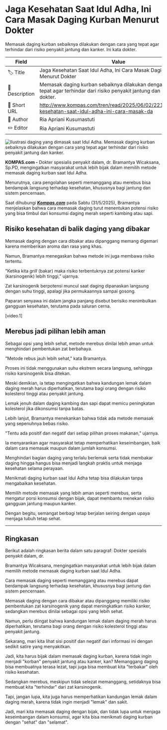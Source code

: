 # Jaga Kesehatan Saat Idul Adha, Ini Cara Masak Daging Kurban Menurut Dokter

Memasak daging kurban sebaiknya dilakukan dengan cara yang tepat agar terhindar dari risiko penyakit jantung dan kanker. Ini kata dokter.

| Field         | Value                                                       |
|---------------|-------------------------------------------------------------|
| 🏷️ Title       | Jaga Kesehatan Saat Idul Adha, Ini Cara Masak Daging Kurban Menurut Dokter |
| 📝 Description | Memasak daging kurban sebaiknya dilakukan dengan cara yang tepat agar terhindar dari risiko penyakit jantung dan kanker. Ini kata dokter. |
| 🔗 Short URL   | http://www.kompas.com/tren/read/2025/06/02/221500865/jaga-kesehatan-saat-idul-adha-ini-cara-masak-da |
| 👤 Author      | Ria Apriani Kusumastuti |
| ✏️ Editor      | Ria Apriani Kusumastuti |

![Ilustrasi daging yang dimasak saat Idul Adha. Memasak daging kurban sebaiknya dilakukan dengan cara yang tepat agar terhindar dari risiko penyakit jantung dan kanker.](https://asset.kompas.com/crops/rW38p5xgVbJ1NFtVHKiVbl5FeyQ=/0x1:2000x1334/750x500/data/photo/2025/05/23/683045d39ca32.jpg)

**KOMPAS.com -** Dokter spesialis penyakit dalam, dr. Bramantya Wicaksana, Sp.PD, mengingatkan masyarakat untuk lebih bijak dalam memilih metode memasak daging kurban saat Idul Adha.

Menurutnya, cara pengolahan seperti memanggang atau merebus bisa berdampak langsung terhadap kesehatan, khususnya bagi jantung dan sistem pencernaan.

Saat dihubungi [***Kompas.com***](https://www.kompas.com/) pada Sabtu (31/5/2025), Bramantya menjelaskan bahwa cara memasak daging turut menentukan potensi risiko yang bisa timbul dari konsumsi daging merah seperti kambing atau sapi.

## Risiko kesehatan di balik daging yang dibakar

Memasak daging dengan cara dibakar atau dipanggang memang digemari karena memberikan aroma dan rasa yang khas.

Namun, Bramantya menegaskan bahwa metode ini juga membawa risiko tertentu.

"Ketika kita *grill* (bakar) maka risiko terbentuknya zat potensi kanker (karsinogenik) lebih tinggi," ujarnya.

Zat karsinogenik berpotensi muncul saat daging dipanaskan langsung dengan suhu tinggi, apalagi jika permukaannya sampai gosong.

Paparan senyawa ini dalam jangka panjang disebut berisiko menimbulkan gangguan kesehatan, terutama pada saluran cerna.

\[video.1\]

## Merebus jadi pilihan lebih aman

Sebagai opsi yang lebih sehat, metode merebus dinilai lebih aman untuk menghindari pembentukan zat berbahaya.

"Metode rebus jauh lebih sehat," kata Bramantya.

Proses ini tidak menggunakan suhu ekstrem secara langsung, sehingga risiko karsinogenik bisa ditekan.

Meski demikian, ia tetap mengingatkan bahwa kandungan lemak dalam daging merah harus diperhatikan, terutama bagi orang dengan risiko kolesterol tinggi atau penyakit jantung.

Lemak jenuh dalam daging kambing dan sapi dapat memicu peningkatan kolesterol jika dikonsumsi tanpa batas.

Lebih lanjut, Bramantya menekankan bahwa tidak ada metode memasak yang sepenuhnya bebas risiko.

"Tentu ada positif dan negatif dari setiap pilihan proses makanan," ujarnya.

Ia menyarankan agar masyarakat tetap memperhatikan keseimbangan, baik dalam cara memasak maupun dalam jumlah konsumsi.

Menghindari bagian daging yang terlalu berlemak serta tidak membakar daging hingga hangus bisa menjadi langkah praktis untuk menjaga kesehatan selama perayaan.

Menikmati daging kurban saat Idul Adha tetap bisa dilakukan tanpa mengabaikan kesehatan.

Memilih metode memasak yang lebih aman seperti merebus, serta mengatur porsi konsumsi dengan bijak, dapat membantu menekan risiko gangguan jantung maupun kanker.

Dengan begitu, semangat berbagi tetap berjalan seiring dengan upaya menjaga tubuh tetap sehat.

---
## Ringkasan

Berikut adalah ringkasan berita dalam satu paragraf: Dokter spesialis penyakit dalam, dr.

 Bramantya Wicaksana, mengingatkan masyarakat untuk lebih bijak dalam memilih metode memasak daging kurban saat Idul Adha.

 Cara memasak daging seperti memanggang atau merebus dapat berdampak langsung terhadap kesehatan, khususnya bagi jantung dan sistem pencernaan.

 Memasak daging dengan cara dibakar atau dipanggang memiliki risiko pembentukan zat karsinogenik yang dapat meningkatkan risiko kanker, sedangkan merebus dinilai sebagai opsi yang lebih sehat.

 Namun, perlu diingat bahwa kandungan lemak dalam daging merah harus diperhatikan, terutama bagi orang dengan risiko kolesterol tinggi atau penyakit jantung.



Sekarang, mari kita lihat sisi positif dan negatif dari informasi ini dengan sedikit satire yang menyakitkan.

 Jadi, kita harus bijak dalam memasak daging kurban, karena tidak ingin menjadi "korban" penyakit jantung atau kanker, kan? Memanggang daging bisa membuatnya terasa lezat, tapi juga bisa membuat kita "terbakar" oleh risiko kesehatan.

 Sedangkan merebus, meskipun tidak selezat memanggang, setidaknya bisa membuat kita "terhindar" dari zat karsinogenik.

 Tapi, jangan lupa, kita juga harus memperhatikan kandungan lemak dalam daging merah, karena tidak ingin menjadi "lemak" dan sakit.

 Jadi, mari kita memasak daging dengan bijak, dan tidak lupa untuk menjaga keseimbangan dalam konsumsi, agar kita bisa menikmati daging kurban dengan "sehat" dan "selamat".
